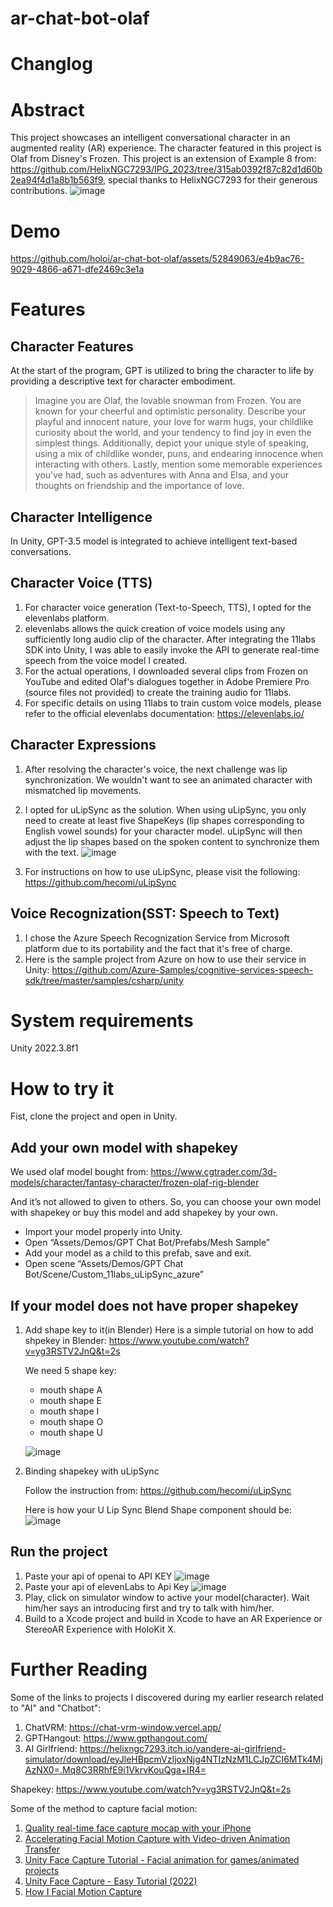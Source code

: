 # ar-chat-bot-olaf

# Changlog

# Abstract
This project showcases an intelligent conversational character in an augmented reality (AR) experience. The character featured in this project is Olaf from Disney's Frozen.
This project is an extension of Example 8 from: https://github.com/HelixNGC7293/IPG_2023/tree/315ab0392f87c82d1d60b2ea94f4d1a8b1b563f9, special thanks to HelixNGC7293 for their generous contributions.
![image](https://github.com/holoi/ar-chat-bot-olaf/assets/52849063/0afc9ed1-a1c2-4a2d-aaf9-3a6ddfeb0ff8)


# Demo
https://github.com/holoi/ar-chat-bot-olaf/assets/52849063/e4b9ac76-9029-4866-a671-dfe2469c3e1a


# Features
## Character Features
At the start of the program, GPT is utilized to bring the character to life by providing a descriptive text for character embodiment.
> Imagine you are Olaf, the lovable snowman from Frozen. You are known for your cheerful and optimistic personality. Describe your playful and innocent nature, your love for warm hugs, your childlike curiosity about the world, and your tendency to find joy in even the simplest things. Additionally, depict your unique style of speaking, using a mix of childlike wonder, puns, and endearing innocence when interacting with others. Lastly, mention some memorable experiences you've had, such as adventures with Anna and Elsa, and your thoughts on friendship and the importance of love.

## Character Intelligence
In Unity, GPT-3.5 model is integrated to achieve intelligent text-based conversations.

## Character Voice (TTS)
1. For character voice generation (Text-to-Speech, TTS), I opted for the elevenlabs platform.
2. elevenlabs allows the quick creation of voice models using any sufficiently long audio clip of the character. After integrating the 11labs SDK into Unity, I was able to easily invoke the API to generate real-time speech from the voice model I created.
3. For the actual operations, I downloaded several clips from Frozen on YouTube and edited Olaf's dialogues together in Adobe Premiere Pro (source files not provided) to create the training audio for 11labs.
4. For specific details on using 11labs to train custom voice models, please refer to the official elevenlabs documentation: https://elevenlabs.io/

## Character Expressions
1. After resolving the character's voice, the next challenge was lip synchronization. We wouldn't want to see an animated character with mismatched lip movements.
2. I opted for uLipSync as the solution. When using uLipSync, you only need to create at least five ShapeKeys (lip shapes corresponding to English vowel sounds) for your character model. uLipSync will then adjust the lip shapes based on the spoken content to synchronize them with the text.
   ![image](https://github.com/holoi/ar-chat-bot-olaf/assets/52849063/1c15523a-8afd-428c-ad03-a15bf99b6515)

4. For instructions on how to use uLipSync, please visit the following: https://github.com/hecomi/uLipSync

## Voice Recognization(SST: Speech to Text)
1. I chose the Azure Speech Recognization Service from Microsoft platform due to its portability and the fact that it's free of charge.
2. Here is the sample project from Azure on how to use their service in Unity: https://github.com/Azure-Samples/cognitive-services-speech-sdk/tree/master/samples/csharp/unity

# System requirements

Unity 2022.3.8f1

# How to try it
Fist, clone the project and open in Unity.
## Add your own model with shapekey
We used olaf model bought from: https://www.cgtrader.com/3d-models/character/fantasy-character/frozen-olaf-rig-blender

And it’s not allowed to given to others. So, you can choose your own model with shapekey or buy this model and add shapekey by your own.

- Import your model properly into Unity.
- Open “Assets/Demos/GPT Chat Bot/Prefabs/Mesh Sample”
- Add your model as a child to this prefab, save and exit.
- Open scene “Assets/Demos/GPT Chat Bot/Scene/Custom_11labs_uLipSync_azure”

## If your model does not have proper shapekey
1. Add shape key to it(in Blender)
    Here is a simple tutorial on how to add shpekey in Blender: https://www.youtube.com/watch?v=yg3RSTV2JnQ&t=2s
   
   We need 5 shape key:
   
   - mouth shape A
   - mouth shape E
   - mouth shape I
   - mouth shape O
   - mouth shape U

   ![image](https://github.com/holoi/ar-chat-bot-olaf/assets/52849063/974d53bf-8460-44cd-afbc-2ba5a2ddba55)

2. Binding shapekey with uLipSync
    
    Follow the instruction from: https://github.com/hecomi/uLipSync
    
    Here is how your U Lip Sync Blend Shape component should be:
   ![image](https://github.com/holoi/ar-chat-bot-olaf/assets/52849063/00216257-27e6-471c-a3ff-3446cbf6e968)
## Run the project
1. Paste your api of openai to API KEY
   ![image](https://github.com/holoi/ar-chat-bot-olaf/assets/52849063/f68ac5c9-3147-4833-8673-be7eba69a6c5)
2. Paste your api of elevenLabs to Api Key
   ![image](https://github.com/holoi/ar-chat-bot-olaf/assets/52849063/df1fb94f-28b4-42b8-bd53-80dc99b2fe5d)
3. Play, click on simulator window to active your model(character). Wait him/her says an introducing first and try to talk with him/her.
4. Build to a Xcode project and build in Xcode to have an AR Experience or StereoAR Experience with HoloKit X.


# Further Reading
Some of the links to projects I discovered during my earlier research related to "AI" and "Chatbot":
   1. ChatVRM: https://chat-vrm-window.vercel.app/
   2. GPTHangout: https://www.gpthangout.com/
   3. AI Girlfriend: https://helixngc7293.itch.io/yandere-ai-girlfriend-simulator/download/eyJleHBpcmVzIjoxNjg4NTIzNzM1LCJpZCI6MTk4MjAzNX0=.Mq8C3RRhfE9i1VkrvKouQga+IR4=

Shapekey:
   https://www.youtube.com/watch?v=yg3RSTV2JnQ&t=2s

Some of the method to capture facial motion:
   1. [Quality real-time face capture mocap with your iPhone](https://www.rokoko.com/products/face-capture)
   2. [Accelerating Facial Motion Capture with Video-driven Animation Transfer](https://www.youtube.com/watch?v=ALJ4GBj_64o)
   3. [Unity Face Capture Tutorial - Facial animation for games/animated projects](https://www.youtube.com/watch?v=jZfCDikR0IQ)
   4. [Unity Face Capture - Easy Tutorial (2022)](https://www.youtube.com/watch?v=UNW78Z8pvSU)
   5. [How I Facial Motion Capture](https://www.youtube.com/watch?v=4LnGFtGjk2E)
